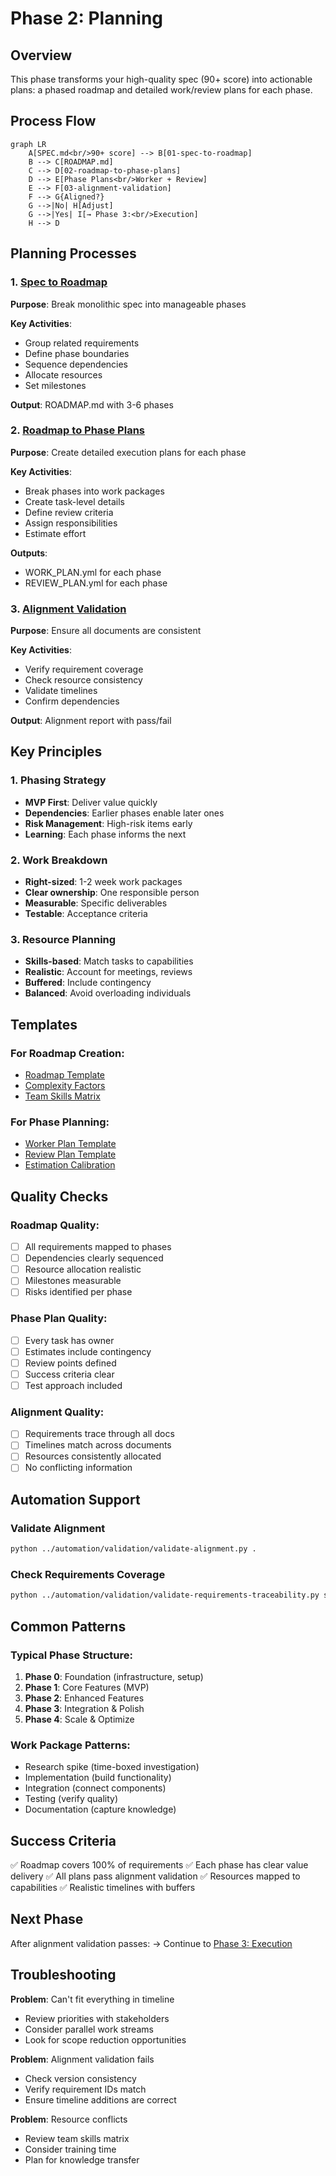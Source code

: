 # Phase 2: Planning

## Overview

This phase transforms your high-quality spec (90+ score) into actionable plans: a phased roadmap and detailed work/review plans for each phase.

## Process Flow

```mermaid
graph LR
    A[SPEC.md<br/>90+ score] --> B[01-spec-to-roadmap]
    B --> C[ROADMAP.md]
    C --> D[02-roadmap-to-phase-plans]
    D --> E[Phase Plans<br/>Worker + Review]
    E --> F[03-alignment-validation]
    F --> G{Aligned?}
    G -->|No| H[Adjust]
    G -->|Yes| I[→ Phase 3:<br/>Execution]
    H --> D
```

## Planning Processes

### 1. [Spec to Roadmap](01-spec-to-roadmap.md)
**Purpose**: Break monolithic spec into manageable phases

**Key Activities**:
- Group related requirements
- Define phase boundaries
- Sequence dependencies
- Allocate resources
- Set milestones

**Output**: ROADMAP.md with 3-6 phases

### 2. [Roadmap to Phase Plans](02-roadmap-to-phase-plans.md)
**Purpose**: Create detailed execution plans for each phase

**Key Activities**:
- Break phases into work packages
- Create task-level details
- Define review criteria
- Assign responsibilities
- Estimate effort

**Outputs**: 
- WORK_PLAN.yml for each phase
- REVIEW_PLAN.yml for each phase

### 3. [Alignment Validation](03-alignment-validation.md)
**Purpose**: Ensure all documents are consistent

**Key Activities**:
- Verify requirement coverage
- Check resource consistency
- Validate timelines
- Confirm dependencies

**Output**: Alignment report with pass/fail

## Key Principles

### 1. Phasing Strategy
- **MVP First**: Deliver value quickly
- **Dependencies**: Earlier phases enable later ones
- **Risk Management**: High-risk items early
- **Learning**: Each phase informs the next

### 2. Work Breakdown
- **Right-sized**: 1-2 week work packages
- **Clear ownership**: One responsible person
- **Measurable**: Specific deliverables
- **Testable**: Acceptance criteria

### 3. Resource Planning
- **Skills-based**: Match tasks to capabilities
- **Realistic**: Account for meetings, reviews
- **Buffered**: Include contingency
- **Balanced**: Avoid overloading individuals

## Templates

### For Roadmap Creation:
- [Roadmap Template](../templates/planning/roadmap-template.md)
- [Complexity Factors](../templates/decision-support/complexity-factors.md)
- [Team Skills Matrix](../templates/planning/team-skills-matrix.md)

### For Phase Planning:
- [Worker Plan Template](../templates/planning/worker-plan.yml)
- [Review Plan Template](../templates/planning/review-plan.yml)
- [Estimation Calibration](../templates/decision-support/estimation-calibration.md)

## Quality Checks

### Roadmap Quality:
- [ ] All requirements mapped to phases
- [ ] Dependencies clearly sequenced
- [ ] Resource allocation realistic
- [ ] Milestones measurable
- [ ] Risks identified per phase

### Phase Plan Quality:
- [ ] Every task has owner
- [ ] Estimates include contingency
- [ ] Review points defined
- [ ] Success criteria clear
- [ ] Test approach included

### Alignment Quality:
- [ ] Requirements trace through all docs
- [ ] Timelines match across documents
- [ ] Resources consistently allocated
- [ ] No conflicting information

## Automation Support

### Validate Alignment
```bash
python ../automation/validation/validate-alignment.py .
```

### Check Requirements Coverage
```bash
python ../automation/validation/validate-requirements-traceability.py spec/SPEC.md
```

## Common Patterns

### Typical Phase Structure:
1. **Phase 0**: Foundation (infrastructure, setup)
2. **Phase 1**: Core Features (MVP)
3. **Phase 2**: Enhanced Features
4. **Phase 3**: Integration & Polish
5. **Phase 4**: Scale & Optimize

### Work Package Patterns:
- Research spike (time-boxed investigation)
- Implementation (build functionality)
- Integration (connect components)
- Testing (verify quality)
- Documentation (capture knowledge)

## Success Criteria

✅ Roadmap covers 100% of requirements
✅ Each phase has clear value delivery
✅ All plans pass alignment validation
✅ Resources mapped to capabilities
✅ Realistic timelines with buffers

## Next Phase

After alignment validation passes:
→ Continue to [Phase 3: Execution](../03-execution/)

## Troubleshooting

**Problem**: Can't fit everything in timeline
- Review priorities with stakeholders
- Consider parallel work streams
- Look for scope reduction opportunities

**Problem**: Alignment validation fails
- Check version consistency
- Verify requirement IDs match
- Ensure timeline additions are correct

**Problem**: Resource conflicts
- Review team skills matrix
- Consider training time
- Plan for knowledge transfer